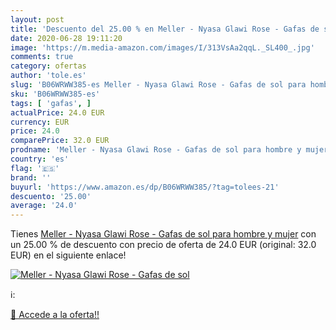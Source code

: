 ```yaml
---
layout: post
title: 'Descuento del 25.00 % en Meller - Nyasa Glawi Rose - Gafas de sol'
date: 2020-06-28 19:11:20
image: 'https://m.media-amazon.com/images/I/313VsAa2qqL._SL400_.jpg'
comments: true
category: ofertas
author: 'tole.es'
slug: 'B06WRWW385-es Meller - Nyasa Glawi Rose - Gafas de sol para hombre y mujer'
sku: 'B06WRWW385-es'
tags: [ 'gafas', ]
actualPrice: 24.0 EUR
currency: EUR
price: 24.0
comparePrice: 32.0 EUR
prodname: 'Meller - Nyasa Glawi Rose - Gafas de sol para hombre y mujer'
country: 'es'
flag: '🇪🇸'
brand: ''
buyurl: 'https://www.amazon.es/dp/B06WRWW385/?tag=tolees-21'
descuento: '25.00'
average: '24.0'
---
```


Tienes [Meller - Nyasa Glawi Rose - Gafas de sol para hombre y mujer](https://www.amazon.es/dp/B06WRWW385/?tag=tolees-21) con un 25.00 % de descuento con precio de oferta de 24.0 EUR (original: 32.0 EUR) en el siguiente enlace!

[![Meller - Nyasa Glawi Rose - Gafas de sol](https://m.media-amazon.com/images/I/313VsAa2qqL._SL400_.jpg)](https://www.amazon.es/dp/B06WRWW385/?tag=tolees-21)

ℹ️:


[🛒 Accede a la oferta!!](https://www.amazon.es/dp/B06WRWW385/?tag=tolees-21)
